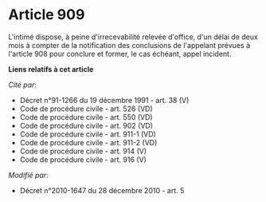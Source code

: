 # Article 909

L'intimé dispose, à peine d'irrecevabilité relevée d'office, d'un délai de deux mois à compter de la notification des
conclusions de l'appelant prévues à l'article 908 pour conclure et former, le cas échéant, appel incident.

**Liens relatifs à cet article**

_Cité par_:

  - Décret n°91-1266 du 19 décembre 1991 - art. 38 (V)
  - Code de procédure civile - art. 526 (VD)
  - Code de procédure civile - art. 550 (VD)
  - Code de procédure civile - art. 902 (VD)
  - Code de procédure civile - art. 911-1 (VD)
  - Code de procédure civile - art. 911-2 (VD)
  - Code de procédure civile - art. 914 (V)
  - Code de procédure civile - art. 916 (V)

_Modifié par_:

  - Décret n°2010-1647 du 28 décembre 2010 - art. 5
